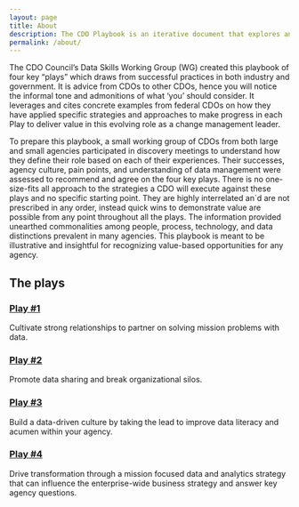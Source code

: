 ```yaml
---
layout: page
title: About
description: The CDO Playbook is an iterative document that explores and defines the evolution of the federal CDO role. It provides new and existing CDOs with guiding principles, opportunities for quick wins, and best practices to navigate some of the key areas that CDOs should focus on today and over the next few years.
permalink: /about/
---
```


The CDO Council’s Data Skills Working Group (WG) created this playbook of four key “plays” which draws from successful practices in both industry and government. It is advice from CDOs to other CDOs, hence you will notice the informal tone and admonitions of what ‘you’ should consider. It leverages and cites concrete examples from federal CDOs on how they have applied specific strategies and approaches to make progress in each Play to deliver value in this evolving role as a change management leader.

To prepare this playbook, a small working group of CDOs from both large and small agencies participated in discovery meetings to understand how they define their role based on each of their experiences. Their successes, agency culture, pain points, and understanding of data management were assessed to recommend and agree on the four key plays. There is no one-size-fits all approach to the strategies a CDO will execute against these plays and no specific starting point. They are highly interrelated an`d are not prescribed in any order, instead quick wins to demonstrate value are possible from any point throughout all the plays. The information provided unearthed commonalities among people, process, technology, and data distinctions prevalent in many agencies. This playbook is meant to be illustrative and insightful for recognizing value-based opportunities for any agency.

## The plays  

### [Play #1](/play-1)

Cultivate strong relationships to partner on solving mission problems with data.  

### [Play #2](/play-2)

Promote data sharing and break organizational silos.  

### [Play #3 ](/play-3)

Build a data-driven culture by taking the lead to improve data literacy and acumen within your agency.  

### [Play #4](/play-4)

Drive transformation through a mission focused data and analytics strategy that can influence the enterprise-wide business strategy and answer key agency questions.
